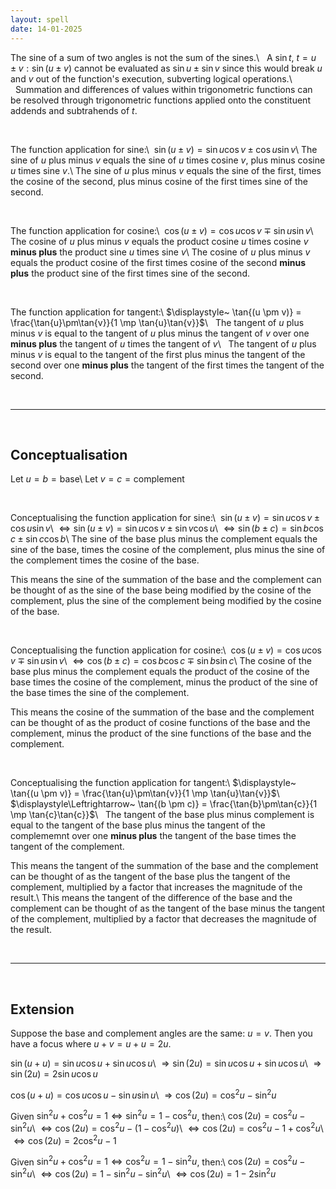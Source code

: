 ```yaml
---
layout: spell
date: 14-01-2025
---
```


The sine of a sum of two angles is not the sum of the sines.\\
$~ ~$A $\sin{t},~ t = u\pm v : \sin{(u \pm v)}$ cannot be evaluated as $\sin{u} \pm \sin{v}$ since this would break $u$ and $v$ out of the function's execution, subverting logical operations.\\
$~ ~$Summation and differences of values within trigonometric functions can be resolved through trigonometric functions applied onto the constituent addends and subtrahends of $t$.

<br>

The function application for sine:\\
$~ \sin{(u \pm v)} = \sin{u}\cos{v} \pm \cos{u}\sin{v}$\\
The sine of $u$ plus minus $v$ equals the sine of $u$ times cosine $v$, plus minus cosine $u$ times sine $v$.\\
The sine of $u$ plus minus $v$ equals the sine of the first, times the cosine of the second, plus minus cosine of the first times sine of the second.

<br>

The function application for cosine:\\
$~ \cos{(u \pm v)} = \cos{u}\cos{v} \mp \sin{u}\sin{v}$\\
The cosine of $u$ plus minus $v$ equals the product cosine $u$ times cosine $v$ **minus plus** the product sine $u$ times sine $v$\\
The cosine of $u$ plus minus $v$ equals the product cosine of the first times cosine of the second **minus plus** the product sine of the first times sine of the second.

<br>

The function application for tangent:\\
$\displaystyle~ \tan{(u \pm v)} = \frac{\tan{u}\pm\tan{v}}{1 \mp \tan{u}\tan{v}}$\\
$~ ~$The tangent of $u$ plus minus $v$ is equal to the tangent of $u$ plus minus the tangent of $v$ over one **minus plus** the tangent of $u$ times the tangent of $v$\\
$~ ~$The tangent of $u$ plus minus $v$ is equal to the tangent of the first plus minus the tangent of the second over one **minus plus** the tangent of the first times the tangent of the second.

<br>

---

<br>

## Conceptualisation
Let $u = b = \text{base}$\\
Let $v = c = \text{complement}$

<br>

Conceptualising the function application for sine:\\
$~ \sin{(u \pm v)} = \sin{u}\cos{v} \pm \cos{u}\sin{v}$\\
$\Leftrightarrow \sin{(u \pm v)} = \sin{u}\cos{v} \pm \sin{v}\cos{u}$\\
$\Leftrightarrow \sin{(b \pm c)} = \sin{b}\cos{c} \pm \sin{c}\cos{b}$\\
The sine of the base plus minus the complement equals the sine of the base, times the cosine of the complement, plus minus the sine of the complement times the cosine of the base.

This means the sine of the summation of the base and the complement can be thought of as the sine of the base being modified by the cosine of the complement, plus the sine of the complement being modified by the cosine of the base.

<br>

Conceptualising the function application for cosine:\\
$~ \cos{(u \pm v)} = \cos{u}\cos{v} \mp \sin{u}\sin{v}$\\
$\Leftrightarrow \cos{(b \pm c)} = \cos{b}\cos{c} \mp \sin{b}\sin{c}$\\
The cosine of the base plus minus the complement equals the product of the cosine of the base times the cosine of the complement, minus the product of the sine of the base times the sine of the complement.

This means the cosine of the summation of the base and the complement can be thought of as the product of cosine functions of the base and the complement, minus the product of the sine functions of the base and the complement.

<br>

Conceptualising the function application for tangent:\\
$\displaystyle~ \tan{(u \pm v)} = \frac{\tan{u}\pm\tan{v}}{1 \mp \tan{u}\tan{v}}$\\
<br>
$\displaystyle\Leftrightarrow~ \tan{(b \pm c)} = \frac{\tan{b}\pm\tan{c}}{1 \mp \tan{c}\tan{c}}$\\
$~ ~$The tangent of the base plus minus complement is equal to the tangent of the base plus minus the tangent of the complememnt over one **minus plus** the tangent of the base times the tangent of the complement.

This means the tangent of the summation of the base and the complement can be thought of as the  tangent of the base plus the tangent of the complement, multiplied by a factor that increases the magnitude of the result.\\
This means the tangent of the difference of the base and the complement can be thought of as the  tangent of the base minus the tangent of the complement, multiplied by a factor that decreases the magnitude of the result.

<br>

---

<br>

## Extension

Suppose the base and complement angles are the same: $u = v$.  Then you have a focus where $u + v = u + u = 2u$.

$\sin{(u + u)} = \sin{u}\cos{u} + \sin{u}\cos{u}$\\
$\Rightarrow \sin{(2u)} = \sin{u}\cos{u} + \sin{u}\cos{u}$\\
$\Rightarrow \sin{(2u)} = 2\sin{u}\cos{u}$

$\cos{(u + u)} = \cos{u}\cos{u} - \sin{u}\sin{u}$\\
$\Rightarrow \cos{(2u)} = \cos^{2}{u} - \sin^{2}{u}$

Given $\sin^{2}{u} + \cos^{2}{u} = 1 \Leftrightarrow \sin^{2}{u} = 1 - \cos^{2}{u}$, then:\\
$\cos{(2u)} = \cos^{2}{u} - \sin^{2}{u}$\\
$\Leftrightarrow \cos{(2u)} = \cos^{2}{u} - (1 - \cos^{2}{u})$\\
$\Leftrightarrow \cos{(2u)} = \cos^{2}{u} - 1 + \cos^{2}{u}$\\
$\Leftrightarrow \cos{(2u)} = 2\cos^{2}{u} - 1$

Given $\sin^{2}{u} + \cos^{2}{u} = 1 \Leftrightarrow \cos^{2}{u} = 1 - \sin^{2}{u}$, then:\\
$\cos{(2u)} = \cos^{2}{u} - \sin^{2}{u}$\\
$\Leftrightarrow \cos{(2u)} = 1 - \sin^{2}{u} - \sin^{2}{u}$\\
$\Leftrightarrow \cos{(2u)} = 1 - 2\sin^{2}{u}$